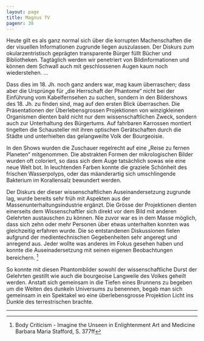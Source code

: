 ```yaml
---
layout: page
title: Magnus TV
pagenr: 38
---
```


Heute gilt es als ganz normal sich über die korrupten Machenschaften die der visuellen Informationen zugrunde liegen auszulassen. Der Diskurs zum okularzentristisch geprägten transparente Bürger füllt Bücher und Bibliotheken. Tagtäglich werden wir penetriert von Bildinformationen und können dem Schwall auch mit geschlossenen Augen kaum noch wiederstehen. ...

Dass dies im 18. Jh. noch ganz anders war, mag kaum überraschen; dass aber die Ursprünge für „die Herrschaft der Phantome“ nicht bei der Einführung vom Kabelfernsehen zu suchen, sondern in den Bildershows des 18. Jh. zu finden sind, mag auf den ersten Blick überraschen. Die Präsentationen der Überlebensgrossen Projektionen von winzigkleinen Organismen dienten bald nicht nur dem wissenschaftlichen Zweck, sondern auch zur Unterhaltung des Bürgertums. Auf fahrbaren Karrossen montiert tingelten die Schausteller mit ihren optischen Gerätschaften durch die Städte und unterhielten das gelangweilte Volk der Bourgeoisie.

In den Shows wurden die Zuschauer regelrecht auf eine „Reise zu fernen Planeten“ mitgenommen. Die abstrakten Formen der mikrologischen Bilder wurden oft coloriert, so dass sich dem Auge tatsächlich sowas wie eine neue Welt bot. In leuchtenden Farben konnte die graziele Schönheit des frischen Wasserpolyps, oder das mäanderartig sich umschlingende Bakterium im Korallensalz bewundert werden.

Der Diskurs der dieser wissenschaftlichen Auseinandersetzung zugrunde lag, wurde bereits sehr früh mit Aspekten aus der Massenunterhaltungsindustrie ergänzt. Die Grösse der Projektionen dienten einerseits dem Wissenschaftler sich direkt vor dem Bild mit anderen Gelehrten austauschen zu können. Nie zuvor war es in dem Masse möglich, dass sich zehn oder mehr Personen über etwas unterhalten konnten was gleichzeitig erfahren wurde. Die so entstandenen Diskussionen fielen aufgrund der medientechnischen Gegebenheiten sehr angeregt und anregend aus. Jeder wollte was anderes im Fokus gesehen haben und konnte die Auseinadersetzung mit seinen eigenen Beobachtungen bereichern. [^24]

So konnte mit diesen Phantombilder sowohl der wissenschaftliche Durst der Gelehrten gestillt wie auch die bourgeoise Langweile des Volkes geheilt werden. Anstatt sich gemeinsam in die Tiefen eines Brunnens zu begeben um die Weiten des dunkeln Universums zu benennen, begab man sich gemeinsam in ein Spektakel wo eine überlebensgrosse Projektion Licht ins Dunkle des terrestrischen brachte.

---

[^24]:
      Body Criticism - Imagine the Unseen in Enlightenment Art and Medicine Barbara Maria Stafford, S. 377ff
